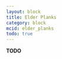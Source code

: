```yaml
---
layout: block
title: Elder Planks
category: block
mcid: elder_planks
todo: true
---
```



**TODO**
